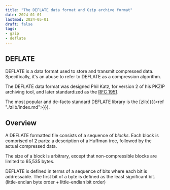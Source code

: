 ```yaml
---
title: "The DEFLATE data format and Gzip archive format"
date: 2024-01-01
lastmod: 2024-05-01
draft: false
tags:
- gzip
- deflate
---
```


## DEFLATE

DEFLATE is a data format used to store and transmit compressed data.
Specifically, it's an abuse to refer to DEFLATE as a compression algorithm.

The DEFLATE data format was designed Phil Katz, for version 2 of his PKZIP archiving tool,
and later standardized as the [RFC 1951](https://datatracker.ietf.org/doc/html/rfc1951).

The most popular and de-facto standard DEFLATE library is the [zlib]({{<ref "./zlib/index.md">}}).

<!-- This article serves as an introductory material to the DEFLATE compression data format. -->

## Overview

A DEFLATE formatted file consists of a sequence of *blocks*.
Each block is comprised of 2 parts: a description of a Huffman tree, followed by the actual compressed data.

The size of a block is arbitrary, except that non-compressible blocks are limited to 65,535 bytes.

DEFLATE is defined in terms of a sequence of bits where each bit is addressable.
The first bit of a byte is defined as the least significant bit.
(little-endian byte order + little-endian bit order)
